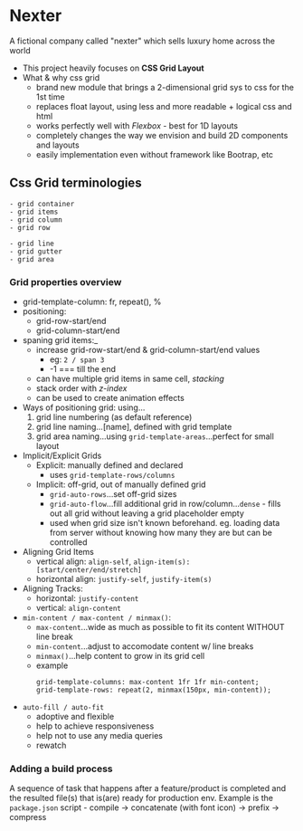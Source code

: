 # Nexter 
A fictional company called "nexter" which sells luxury home across the world
- This project heavily focuses on **CSS Grid Layout**
- What & why css grid
    - brand new module that brings a 2-dimensional grid sys to css for the 1st time
    - replaces float layout, using less and more readable + logical css and html
    - works perfectly well with _Flexbox_ - best for 1D layouts
    - completely changes the way we envision and build 2D components and layouts
    - easily implementation even without framework like Bootrap, etc

## Css Grid terminologies
    - grid container
    - grid items 
    - grid column
    - grid row

    - grid line
    - grid gutter
    - grid area 

### Grid properties overview
- grid-template-column: <X>fr, repeat(), %
- positioning: 
    - grid-row-start/end
    - grid-column-start/end
- spaning grid items:_
    - increase grid-row-start/end & grid-column-start/end values
        - eg: `2 / span 3`
        - -1 === till the end
    - can have multiple grid items in same cell, *stacking*
    - stack order with _z-index_
    - can be used to create animation effects
- Ways of positioning grid: using...
    1. grid line numbering (as default reference)
    2. grid line naming...[name], defined with grid template 
    3. grid area naming...using `grid-template-areas`...perfect for small layout
- Implicit/Explicit Grids
    - Explicit: manually defined and declared
        - uses `grid-template-rows/columns`
    - Implicit: off-grid, out of manually defined grid
        - `grid-auto-rows`...set off-grid sizes
        - `grid-auto-flow`...fill additional grid in row/column...`dense` - fills out all grid without leaving a grid placeholder empty
        - used when grid size isn't known beforehand. eg. loading data from server without knowing how many they are but can be controlled 
- Aligning Grid Items
    - vertical align: `align-self`, `align-item(s): [start/center/end/stretch]`
    - horizontal align: `justify-self`, `justify-item(s)`   
- Aligning Tracks:
    - horizontal: `justify-content`
    - vertical: `align-content`
- `min-content / max-content / minmax()`:
    - `max-content`...wide as much as possible to fit its content WITHOUT line break
    - `min-content`...adjust to accomodate content w/ line breaks
    - `minmax()`...help content to grow in its grid cell
    - example
        ```
        grid-template-columns: max-content 1fr 1fr min-content;
        grid-template-rows: repeat(2, minmax(150px, min-content));
        ```
- `auto-fill / auto-fit`
    - adoptive and flexible 
    - help to achieve responsiveness
    - help not to use any media queries
    - rewatch
    
### Adding a build process
A sequence of task that happens after a feature/product is completed and the resulted file(s) that is(are) ready for production env.
Example is the  `package.json` script
    - compile -> concatenate (with font icon) -> prefix -> compress

